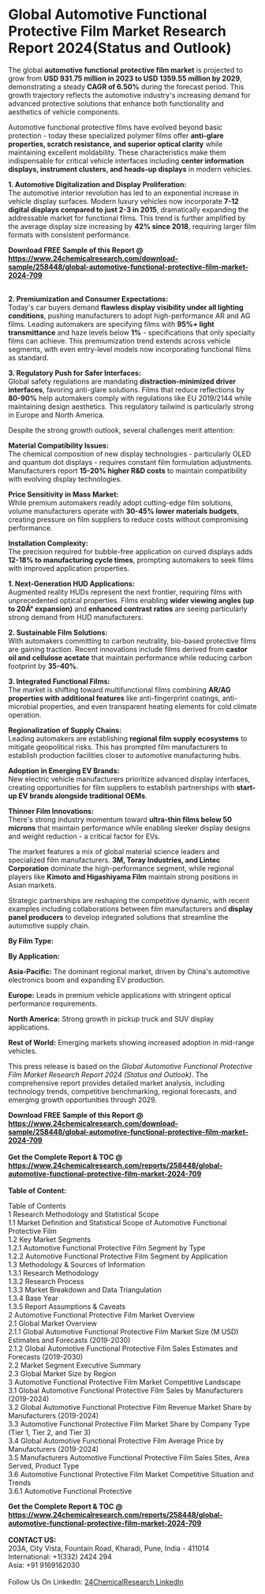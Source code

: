<h1>Global Automotive Functional Protective Film Market Research Report 2024(Status and Outlook)</h1><p>The global <strong>automotive functional protective film market</strong> is projected to grow from <strong>USD 931.75 million in 2023 to USD 1359.55 million by 2029</strong>, demonstrating a steady <strong>CAGR of 6.50%</strong> during the forecast period. This growth trajectory reflects the automotive industry's increasing demand for advanced protective solutions that enhance both functionality and aesthetics of vehicle components.</p><p>Automotive functional protective films have evolved beyond basic protection - today these specialized polymer films offer <strong>anti-glare properties, scratch resistance, and superior optical clarity</strong> while maintaining excellent moldability. These characteristics make them indispensable for critical vehicle interfaces including <strong>center information displays, instrument clusters, and heads-up displays</strong> in modern vehicles.</p><p><strong>1. Automotive Digitalization and Display Proliferation:</strong><br>
The automotive interior revolution has led to an exponential increase in vehicle display surfaces. Modern luxury vehicles now incorporate <strong>7-12 digital displays compared to just 2-3 in 2015</strong>, dramatically expanding the addressable market for functional films. This trend is further amplified by the average display size increasing by <strong>42% since 2018</strong>, requiring larger film formats with consistent performance.</p><div><b>Download FREE Sample of this Report @ 
            <a href="https://www.24chemicalresearch.com/download-sample/258448/global-automotive-functional-protective-film-market-2024-709">
            https://www.24chemicalresearch.com/download-sample/258448/global-automotive-functional-protective-film-market-2024-709</a></b></div><br><p><strong>2. Premiumization and Consumer Expectations:</strong><br>
Today's car buyers demand <strong>flawless display visibility under all lighting conditions</strong>, pushing manufacturers to adopt high-performance AR and AG films. Leading automakers are specifying films with <strong>95%+ light transmittance</strong> and haze levels below <strong>1%</strong> - specifications that only specialty films can achieve. This premiumization trend extends across vehicle segments, with even entry-level models now incorporating functional films as standard.</p><p><strong>3. Regulatory Push for Safer Interfaces:</strong><br>
Global safety regulations are mandating <strong>distraction-minimized driver interfaces</strong>, favoring anti-glare solutions. Films that reduce reflections by <strong>80-90%</strong> help automakers comply with regulations like EU 2019/2144 while maintaining design aesthetics. This regulatory tailwind is particularly strong in Europe and North America.</p><p>Despite the strong growth outlook, several challenges merit attention:</p><p><strong>Material Compatibility Issues:</strong><br>
The chemical composition of new display technologies - particularly OLED and quantum dot displays - requires constant film formulation adjustments. Manufacturers report <strong>15-20% higher R&amp;D costs</strong> to maintain compatibility with evolving display technologies.</p><p><strong>Price Sensitivity in Mass Market:</strong><br>
While premium automakers readily adopt cutting-edge film solutions, volume manufacturers operate with <strong>30-45% lower materials budgets</strong>, creating pressure on film suppliers to reduce costs without compromising performance.</p><p><strong>Installation Complexity:</strong><br>
The precision required for bubble-free application on curved displays adds <strong>12-18% to manufacturing cycle times</strong>, prompting automakers to seek films with improved application properties.</p><p><strong>1. Next-Generation HUD Applications:</strong><br>
Augmented reality HUDs represent the next frontier, requiring films with unprecedented optical properties. Films enabling <strong>wider viewing angles (up to 20Â° expansion)</strong> and <strong>enhanced contrast ratios</strong> are seeing particularly strong demand from HUD manufacturers.</p><p><strong>2. Sustainable Film Solutions:</strong><br>
With automakers committing to carbon neutrality, bio-based protective films are gaining traction. Recent innovations include films derived from <strong>castor oil and cellulose acetate</strong> that maintain performance while reducing carbon footprint by <strong>35-40%</strong>.</p><p><strong>3. Integrated Functional Films:</strong><br>
The market is shifting toward multifunctional films combining <strong>AR/AG properties with additional features</strong> like anti-fingerprint coatings, anti-microbial properties, and even transparent heating elements for cold climate operation.</p><p><strong>Regionalization of Supply Chains:</strong><br>
Leading automakers are establishing <strong>regional film supply ecosystems</strong> to mitigate geopolitical risks. This has prompted film manufacturers to establish production facilities closer to automotive manufacturing hubs.</p><p><strong>Adoption in Emerging EV Brands:</strong><br>
New electric vehicle manufacturers prioritize advanced display interfaces, creating opportunities for film suppliers to establish partnerships with <strong>start-up EV brands alongside traditional OEMs</strong>.</p><p><strong>Thinner Film Innovations:</strong><br>
There's strong industry momentum toward <strong>ultra-thin films below 50 microns</strong> that maintain performance while enabling sleeker display designs and weight reduction - a critical factor for EVs.</p><p>The market features a mix of global material science leaders and specialized film manufacturers. <strong>3M, Toray Industries, and Lintec Corporation</strong> dominate the high-performance segment, while regional players like <strong>Kimoto and Higashiyama Film</strong> maintain strong positions in Asian markets.</p><p>Strategic partnerships are reshaping the competitive dynamic, with recent examples including collaborations between film manufacturers and <strong>display panel producers</strong> to develop integrated solutions that streamline the automotive supply chain.</p><p><strong>By Film Type:</strong></p><p><strong>By Application:</strong></p><p><strong>Asia-Pacific:</strong> The dominant regional market, driven by China's automotive electronics boom and expanding EV production.</p><p><strong>Europe:</strong> Leads in premium vehicle applications with stringent optical performance requirements.</p><p><strong>North America:</strong> Strong growth in pickup truck and SUV display applications.</p><p><strong>Rest of World:</strong> Emerging markets showing increased adoption in mid-range vehicles.</p><p>This press release is based on the <em>Global Automotive Functional Protective Film Market Research Report 2024 (Status and Outlook)</em>. The comprehensive report provides detailed market analysis, including technology trends, competitive benchmarking, regional forecasts, and emerging growth opportunities through 2029.</p><div><b>Download FREE Sample of this Report @ 
            <a href="https://www.24chemicalresearch.com/download-sample/258448/global-automotive-functional-protective-film-market-2024-709">
            https://www.24chemicalresearch.com/download-sample/258448/global-automotive-functional-protective-film-market-2024-709</a></b></div><br><div><b>Get the Complete Report & TOC @ 
            <a href="https://www.24chemicalresearch.com/reports/258448/global-automotive-functional-protective-film-market-2024-709">
            https://www.24chemicalresearch.com/reports/258448/global-automotive-functional-protective-film-market-2024-709</a></b></div><br>
            <b>Table of Content:</b><p>Table of Contents<br />
1 Research Methodology and Statistical Scope<br />
1.1 Market Definition and Statistical Scope of Automotive Functional Protective Film<br />
1.2 Key Market Segments<br />
1.2.1 Automotive Functional Protective Film Segment by Type<br />
1.2.2 Automotive Functional Protective Film Segment by Application<br />
1.3 Methodology & Sources of Information<br />
1.3.1 Research Methodology<br />
1.3.2 Research Process<br />
1.3.3 Market Breakdown and Data Triangulation<br />
1.3.4 Base Year<br />
1.3.5 Report Assumptions & Caveats<br />
2 Automotive Functional Protective Film Market Overview<br />
2.1 Global Market Overview<br />
2.1.1 Global Automotive Functional Protective Film Market Size (M USD) Estimates and Forecasts (2019-2030)<br />
2.1.2 Global Automotive Functional Protective Film Sales Estimates and Forecasts (2019-2030)<br />
2.2 Market Segment Executive Summary<br />
2.3 Global Market Size by Region<br />
3 Automotive Functional Protective Film Market Competitive Landscape<br />
3.1 Global Automotive Functional Protective Film Sales by Manufacturers (2019-2024)<br />
3.2 Global Automotive Functional Protective Film Revenue Market Share by Manufacturers (2019-2024)<br />
3.3 Automotive Functional Protective Film Market Share by Company Type (Tier 1, Tier 2, and Tier 3)<br />
3.4 Global Automotive Functional Protective Film Average Price by Manufacturers (2019-2024)<br />
3.5 Manufacturers Automotive Functional Protective Film Sales Sites, Area Served, Product Type<br />
3.6 Automotive Functional Protective Film Market Competitive Situation and Trends<br />
3.6.1 Automotive Functional Protective </p><div><b>Get the Complete Report & TOC @ 
            <a href="https://www.24chemicalresearch.com/reports/258448/global-automotive-functional-protective-film-market-2024-709">
            https://www.24chemicalresearch.com/reports/258448/global-automotive-functional-protective-film-market-2024-709</a></b></div><br><b>CONTACT US:</b><br>
            203A, City Vista, Fountain Road, Kharadi, Pune, India - 411014<br>
            International: +1(332) 2424 294<br>
            Asia: +91 9169162030 <br><br>
            Follow Us On LinkedIn: <a href="https://www.linkedin.com/company/24chemicalresearch/">24ChemicalResearch LinkedIn</a>